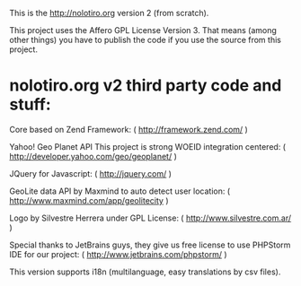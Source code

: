 This is the http://nolotiro.org version 2 (from scratch).

This project uses the Affero GPL License Version 3. That means (among other things) you have to publish the code if you use the source from this project.



nolotiro.org v2 third party code and stuff:
===========================================


Core based on Zend Framework: ( http://framework.zend.com/ )

Yahoo! Geo Planet API This project is strong WOEID integration centered: ( http://developer.yahoo.com/geo/geoplanet/ )

JQuery for Javascript: ( http://jquery.com/ )

GeoLite data API by Maxmind to auto detect user location: ( http://www.maxmind.com/app/geolitecity )

Logo by Silvestre Herrera under GPL License: ( http://www.silvestre.com.ar/ )

Special thanks to JetBrains guys, they give us free license to use PHPStorm IDE for our project: ( http://www.jetbrains.com/phpstorm/ )

This version supports i18n (multilanguage, easy translations by csv files). 